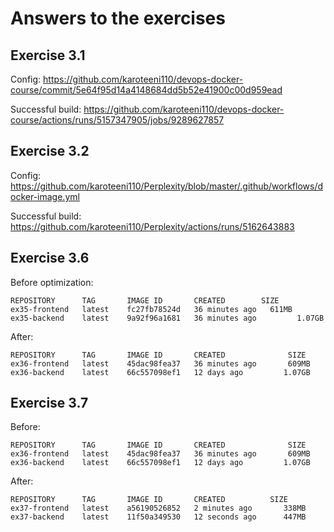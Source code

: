 # Answers to the exercises

## Exercise 3.1

Config: https://github.com/karoteeni110/devops-docker-course/commit/5e64f95d14a4148684dd5b52e41900c00d959ead

Successful build: https://github.com/karoteeni110/devops-docker-course/actions/runs/5157347905/jobs/9289627857

## Exercise 3.2

Config: https://github.com/karoteeni110/Perplexity/blob/master/.github/workflows/docker-image.yml

Successful build: https://github.com/karoteeni110/Perplexity/actions/runs/5162643883

## Exercise 3.6

Before optimization:

```
REPOSITORY      TAG       IMAGE ID       CREATED        SIZE
ex35-frontend   latest    fc27fb78524d   36 minutes ago   611MB
ex35-backend    latest    9a92f96a1681   36 minutes ago         1.07GB
```

After:

```
REPOSITORY      TAG       IMAGE ID       CREATED              SIZE
ex36-frontend   latest    45dac98fea37   36 minutes ago       609MB
ex36-backend    latest    66c557098ef1   12 days ago         1.07GB
```

## Exercise 3.7

Before:

```
REPOSITORY      TAG       IMAGE ID       CREATED              SIZE
ex36-frontend   latest    45dac98fea37   36 minutes ago       609MB
ex36-backend    latest    66c557098ef1   12 days ago         1.07GB
```

After:

```
REPOSITORY      TAG       IMAGE ID       CREATED          SIZE
ex37-frontend   latest    a56190526852   2 minutes ago       338MB
ex37-backend    latest    11f50a349530   12 seconds ago      447MB
```
